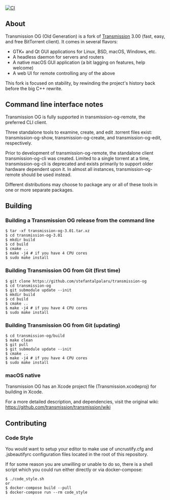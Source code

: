 [![CI](https://github.com/stefantalpalaru/transmission-og/actions/workflows/ci.yml/badge.svg)](https://github.com/stefantalpalaru/transmission-og/actions/workflows/ci.yml)

## About

Transmission OG (Old Generation) is a fork of [Transmission](https://github.com/transmission/transmission/) 3.00 (fast, easy, and free BitTorrent client). It comes in several flavors:
  * GTK+ and Qt GUI applications for Linux, BSD, macOS, Windows, etc.
  * A headless daemon for servers and routers
  * A native macOS GUI application (a bit lagging on features, help welcome)
  * A web UI for remote controlling any of the above

This fork is focused on stability, by rewinding the project's history back before the big C++ rewrite.

## Command line interface notes

Transmission OG is fully supported in transmission-og-remote, the preferred CLI client.

Three standalone tools to examine, create, and edit .torrent files exist: transmission-og-show, transmission-og-create, and transmission-og-edit, respectively.

Prior to development of transmission-og-remote, the standalone client transmission-og-cli was created. Limited to a single torrent at a time, transmission-og-cli is deprecated and exists primarily to support older hardware dependent upon it. In almost all instances, transmission-og-remote should be used instead.

Different distributions may choose to package any or all of these tools in one or more separate packages.

## Building

### Building a Transmission OG release from the command line

    $ tar -xf transmission-og-3.01.tar.xz
    $ cd transmission-og-3.01
    $ mkdir build
    $ cd build
    $ cmake ..
    $ make -j4 # if you have 4 CPU cores
    $ sudo make install

### Building Transmission OG from Git (first time)

    $ git clone https://github.com/stefantalpalaru/transmission-og
    $ cd transmission-og
    $ git submodule update --init
    $ mkdir build
    $ cd build
    $ cmake ..
    $ make -j4 # if you have 4 CPU cores
    $ sudo make install

### Building Transmission OG from Git (updating)

    $ cd transmission-og/build
    $ make clean
    $ git pull
    $ git submodule update --init
    $ cmake ..
    $ make -j4 # if you have 4 CPU cores
    $ sudo make install

### macOS native

Transmission OG has an Xcode project file (Transmission.xcodeproj) for building in Xcode.

For a more detailed description, and dependencies, visit the original wiki: https://github.com/transmission/transmission/wiki

## Contributing

### Code Style

You would want to setup your editor to make use of uncrustify.cfg and .jsbeautifyrc configuration files located in the root of this repository.

If for some reason you are unwilling or unable to do so, there is a shell script which you could run either directly or via docker-compose:

    $ ./code_style.sh
    or
    $ docker-compose build --pull
    $ docker-compose run --rm code_style
